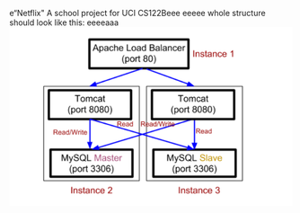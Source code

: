 e“Netflix"
A school project for UCI CS122Beee
eeeee
whole structure should look like this:
eeeeaaa
![image](https://github.com/cxk123/-Netflix-CS122B/blob/master/images/struture.PNG)
